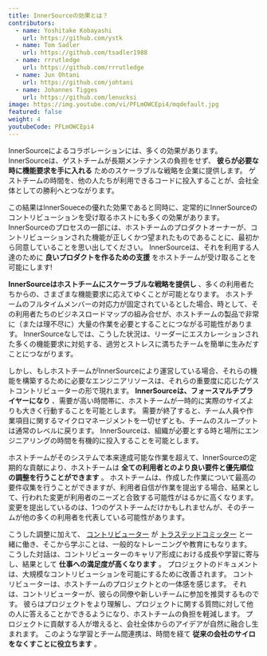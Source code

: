 ```yaml
---
title: InnerSourceの効果とは？
contributors:
  - name: Yoshitake Kobayashi
    url: https://github.com/ystk
  - name: Tom Sadler
    url: https://github.com/tsadler1988
  - name: rrrutledge
    url: https://github.com/rrrutledge
  - name: Jun Ohtani
    url: https://github.com/johtani
  - name: Johannes Tigges
    url: https://github.com/lenucksi
image: https://img.youtube.com/vi/PFLmOWCEpi4/mqdefault.jpg
featured: false
weight: 4
youtubeCode: PFLmOWCEpi4
---
```

<div class="paragraph">
<p>InnerSourceによるコラボレーションには、多くの効果があります。
InnerSourceは、ゲストチームが長期メンテナンスの負担をせず、 <strong>彼らが必要な時に機能要求を手に入れる</strong> ためのスケーラブルな戦略を企業に提供します。
ゲストチームの時間を、他の人たちが利用できるコードに投入することが、会社全体としての勝利へとつながります。</p>
</div>
<div class="paragraph">
<p>この結果はInnerSoueceの優れた効果であると同時に、定常的にInnerSourceのコントリビューションを受け取るホストにも多くの効果があります。
InnerSourceのプロセスの一部には、ホストチームのプロダクトオーナーが、コントリビューションされた機能が正しくかつ望まれたものであることに、最初から同意していることを思い出してください。
InnerSourceは、それを利用する人達のために <strong>良いプロダクトを作るための支援</strong> をホストチームが受け取ることを可能にします!</p>
</div>
<div class="paragraph">
<p><strong>InnerSourceはホストチームにスケーラブルな戦略を提供し</strong> 、多くの利用者たちからの、さまざまな機能要求に応えてゆくことが可能となります。
ホストチームのフルタイムメンバーの対応力が固定されているとした場合、時として、その利用者たちのビジネスロードマップの組み合せが、ホストチームの製品で非常に（または理不尽に）大量の作業を必要とすることにつながる可能性があります。
InnerSourceなしでは、こうした状況は、リーダーにエスカレーションされた多くの機能要求に対処する、過労とストレスに満ちたチームを簡単に生みだすことにつながります。</p>
</div>
<div class="paragraph">
<p>しかし、もしホストチームがInnerSourceにより運営している場合、それらの機能を構築するために必要なエンジニアリソースは、それらの重要度に応じたゲストコントリビューターの形で現れます。
<strong>InnerSourceは、フォースマルチプライヤーになり</strong> 、需要が高い時間帯に、ホストチームが一時的に実際のサイズよりも大きく行動することを可能とします。
需要が終了すると、チーム人員や作業項目に関するマイクロマネージメントを一切せずとも、チームのスループットは通常のレベルに戻ります。
InnerSourceは、組織が必要とする時と場所にエンジニアリングの時間を有機的に投入することを可能とします。</p>
</div>
<div class="paragraph">
<p>ホストチームがそのシステムで本来達成可能な作業を超えて、InnerSourceの定期的な貢献により、ホストチームは <strong>全ての利用者とのより良い要件と優先順位の調整を行うことができます</strong> 。
ホストチームは、作成した作業について最高の要件収集を行うことができますが、利用者自信が作業を提出する場合、結果として、行われた変更が利用者のニーズと合致する可能性がはるかに高くなります。
変更を提出しているのは、1つのゲストチームだけかもしれませんが、そのチームが他の多くの利用者を代表している可能性があります。</p>
</div>
<div class="paragraph">
<p>こうした調整に加えて、 <a href="https://innersourcecommons.org/ja/learn/learning-path/contributor">コントリビューター</a> が <a href="https://innersourcecommons.org/ja/learn/learning-path/trusted-committer">トラステッドコミッター</a> と一緒に働き、そこから学ぶことは、一般的なトレーニングや教育にもなります。
こうした対話は、コントリビューターのキャリア形成における成長や学習に寄与し、結果として <strong>仕事への満足度が高くなります</strong> 。
プロジェクトのドキュメントは、大規模なコントリビューションを可能にするために改善されます。
コントリビューターは、ホストチームのプロジェクトとの一体感を感じます。
それは、コントリビューターが、彼らの同僚や新しいチームに参加を推奨するものです。
彼らはプロジェクトをより理解し、プロジェクトに関する質問に対して他の人に答えることかできるようになり、ホストチームの負担を軽減します。
プロジェクトに貢献する人が増えると、会社全体からのアイデアが自然に融合し生まれます。
このような学習とチーム間連携は、時間を経て <strong>従来の会社のサイロをなくすことに役立ちます</strong> 。</p>
</div>
<!--- This file autogenerated from https://github.com/InnerSourceCommons/InnerSourceLearningPath/blob/master/scripts -->